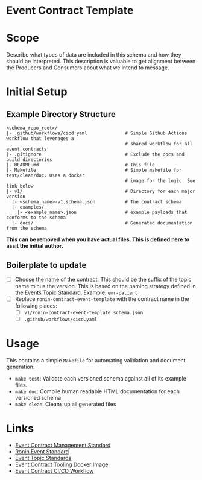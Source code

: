 # Event Contract Template

# Scope
Describe what types of data are included in this schema and how they should be interpreted. This description is valuable to get alignment between the Producers and Consumers about what we intend to message. 

# Initial Setup

## Example Directory Structure
```
<schema_repo_root>/
|- .github/workflows/cicd.yaml              # Simple Github Actions workflow that leverages a 
                                            # shared workflow for all event contracts
|- .gitignore                               # Exclude the docs and build directories
|- README.md                                # This file
|- Makefile                                 # Simple makefile for test/clean/doc. Uses a docker 
                                            # image for the logic. See link below
|- v1/                                      # Directory for each major version
  |- <schema_name>-v1.schema.json           # The contract schema
  |- examples/
    |- <example_name>.json                  # example payloads that conforms to the schema
  |- docs/                                  # Generated documentation from the schema 
```
**This can be removed when you have actual files. This is defined here to assit the initial author.**

## Boilerplate to update
- [ ] Choose the name of the contract. This should be the suffix of the topic name minus the version. This is based on the naming strategy defined in the [Events Topic Standard](https://projectronin.atlassian.net/wiki/spaces/ENG/pages/1765998701/Event+Topic+Standards). Example: `emr-patient`
- [ ] Replace `ronin-contract-event-template` with the contract name in the following places:
  - [ ] `v1/ronin-contract-event-template.schema.json`
  - [ ] `.github/workflows/cicd.yaml`

# Usage
This contains a simple `Makefile` for automating validation and document generation.  
- `make test`: Validate each versioned schema against all of its example files.
- `make doc`: Compile human readable HTML documentation for each versioned schema
- `make clean`: Cleans up all generated files

# Links
- [Event Contract Management Standard](https://projectronin.atlassian.net/wiki/spaces/ENG/pages/1797521454/Event+Contract+Management+Standard)
- [Ronin Event Standard](https://projectronin.atlassian.net/wiki/spaces/ENG/pages/1748041738/Ronin+Event+Standard)
- [Event Topic Standards](https://projectronin.atlassian.net/wiki/spaces/ENG/pages/1765998701/Event+Topic+Standards)
- [Event Contract Tooling Docker Image](https://github.com/projectronin/ronin-contract-event-tooling)
- [Event Contract CI/CD Workflow](https://github.com/projectronin/github/blob/event_contract_cicd/.github/workflows/event_contract_cicd.yaml)
